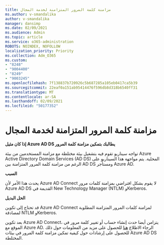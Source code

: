 ```yaml
---
title: مزامنة كلمة المرور المتزامنة لخدمة المجال
ms.author: v-smandalika
author: v-smandalika
manager: dansimp
ms.date: 02/09/2021
ms.audience: Admin
ms.topic: article
ms.service: o365-administration
ROBOTS: NOINDEX, NOFOLLOW
localization_priority: Priority
ms.collection: Adm_O365
ms.custom:
- "8248"
- "9004400"
- "8249"
- "9003245"
ms.openlocfilehash: 7f138837b720926c5b687285a105eb0417ca5b39
ms.sourcegitcommit: 22eaf0a151ab95414476f596db8d318b6540ff31
ms.translationtype: MT
ms.contentlocale: ar-SA
ms.lasthandoff: 02/09/2021
ms.locfileid: "50177352"
---
```

# <a name="password-hash-synchronization-for-domain-service"></a>مزامنة كلمة المرور المتزامنة لخدمة المجال

**إذا كان مثيل Azure AD DS يطالبك بتمكين مزامنة كلمة المرور**

تواجه سيناريو تقوم فيه بتشغيل بيئة مختلطة مع مزامنة المستخدمين من بيئة Azure Active Directory Domain Services (AD DS) المحلية. يتم مواجهة هذا السيناريو على الرغم من مزامنة كلمة المرور المتزامنة بين AD DS ومستأجر Azure AD.

**السبب**

يحدث هذا الأمر لأن Azure AD Connect لا يقوم بشكل افتراضي بمزامنة كلمات مرور Azure AD DS القديمة في New Technology Manager (NTLM) وKerberos.

**الحل البديل** 

قد تحتاج إلى تكوين Azure AD Connect لمزامنة كلمات المرور المتزامنة المطلوبة لمصادقة NTLM وKerberos.

بعد تكوين Azure AD Connect، يتزامن أيضا حدث إنشاء حساب أو تغيير كلمة مرور في الموقع مع Azure AD. الرجاء الاطلاع [هنا](https://docs.microsoft.com/azure/active-directory-domain-services/tutorial-configure-password-hash-sync) للحصول على مزيد من المعلومات حول ذلك للحصول على إرشادات حول كيفية تمكين مزامنة كلمة المرور في بيئات Azure AD DS المختلطة.